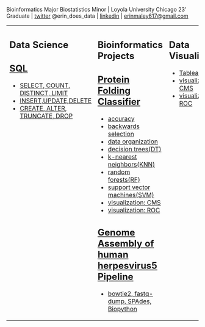 Bioinformatics Major Biostatistics Minor | Loyola University Chicago 23’ Graduate |</a>
 [twitter](https://twitter.com/erin_does_data) @erin_does_data |
  [linkedin](https://www.linkedin.com/in/erin-maley-67aa73254/) | erinmaley617@gmail.com


<table><tr><td valign="top" width="33%">
  
## Data Science 
 ## [SQL](https://github.com/erinmaley/SQL-Skillset-Demonstration)
 - [SELECT, COUNT, DISTINCT, LIMIT](https://github.com/erinmaley/SQL-Skillset-Demonstration/blob/main/Basics_Select_Count_Distinct_Limit.sql)
 - [INSERT,UPDATE,DELETE](https://github.com/erinmaley/SQL-Skillset-Demonstration/blob/main/INSERT_UPDATE_DELETE.sql)
 - [CREATE, ALTER, TRUNCATE, DROP](https://github.com/erinmaley/SQL-Skillset-Demonstration/blob/main/CREATE_ALTER_TRUNCATE_DROP.sql)

</td><td valign="top" width="34%">

## Bioinformatics Projects
## [Protein Folding Classifier](https://github.com/erinmaley/Peptide_Folding_Classifier)
- [accuracy](https://github.com/erinmaley/Peptide_Folding_Classifier/blob/main/scripts/accuracy.py)
- [backwards selection](https://github.com/erinmaley/Peptide_Folding_Classifier/blob/main/scripts/backwardselection.py)
- [data organization](https://github.com/erinmaley/Peptide_Folding_Classifier/blob/main/scripts/data.py)
- [decision trees(DT)](https://github.com/erinmaley/Peptide_Folding_Classifier/blob/main/scripts/decisiontree.py)
- [k-nearest neighbors(KNN)](https://github.com/erinmaley/Peptide_Folding_Classifier/blob/main/scripts/knn.py)
- [random forests(RF)](https://github.com/erinmaley/Peptide_Folding_Classifier/blob/main/scripts/randomforest.py)
- [support vector machines(SVM)](https://github.com/erinmaley/Peptide_Folding_Classifier/blob/main/scripts/svm.py)
- [visualization: CMS](https://github.com/erinmaley/Peptide_Folding_Classifier/tree/main/results/cms)
- [visualization: ROC](https://github.com/erinmaley/Peptide_Folding_Classifier/tree/main/results/cms)

## [Genome Assembly of human herpesvirus5 Pipeline](https://github.com/erinmaley/COMP-383-Pipeline-Project)
- [bowtie2, fastq-dump, SPAdes, Biopython](https://github.com/erinmaley/COMP-383-Pipeline-Project/blob/main/CompBioPipelineProject.log)

</td><td valign="top" width="33%">

## Data Visualization
- [Tableau Public](https://public.tableau.com/app/profile/erin.maley/vizzes)
- [visualization: CMS](https://github.com/erinmaley/Peptide_Folding_Classifier/tree/main/results/cms)
- [visualization: ROC](https://github.com/erinmaley/Peptide_Folding_Classifier/tree/main/results/cms)
